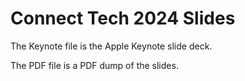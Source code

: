 # Connect Tech 2024 Slides

The Keynote file is the Apple Keynote slide deck.

The PDF file is a PDF dump of the slides.
